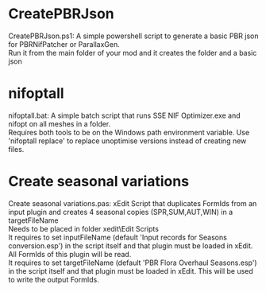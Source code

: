 # CreatePBRJson
CreatePBRJson.ps1: A simple powershell script to generate a basic PBR json for PBRNifPatcher or ParallaxGen.\
 Run it from the main folder of your mod and it creates the folder and a basic json

# nifoptall
nifoptall.bat: A simple batch script that runs SSE NIF Optimizer.exe and nifopt on all meshes in a folder.\
 Requires both tools to be on the Windows path environment variable. Use 'nifoptall replace' to replace unoptimise versions instead of creating new files.

# Create seasonal variations
Create seasonal variations.pas: xEdit Script that duplicates FormIds from an input plugin and creates 4 seasonal copies (SPR,SUM,AUT,WIN) in a targetFileName\
 Needs to be placed in folder xedit\Edit Scripts\
It requires to set inputFileName (default 'Input records for Seasons conversion.esp') in the script itself and that plugin must be loaded in xEdit. All FormIds of this plugin will be read.\
It requires to set targetFileName (default 'PBR Flora Overhaul Seasons.esp') in the script itself and that plugin must be loaded in xEdit. This will be used to write the output FormIds.

